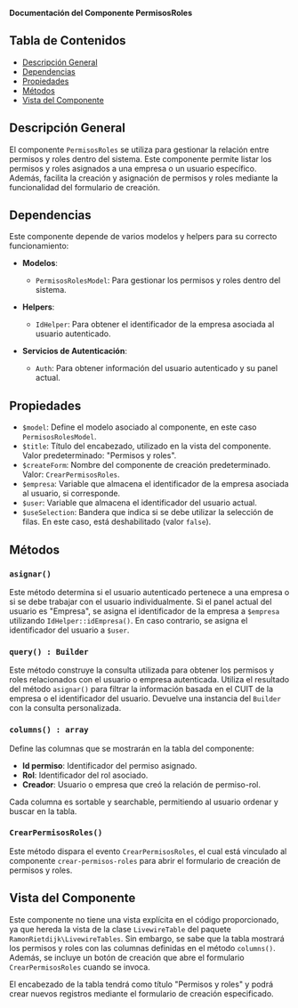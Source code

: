 **Documentación del Componente PermisosRoles**

## Tabla de Contenidos
- [Descripción General](#descripción-general)
- [Dependencias](#dependencias)
- [Propiedades](#propiedades)
- [Métodos](#métodos)
- [Vista del Componente](#vista-del-componente)

## Descripción General
El componente `PermisosRoles` se utiliza para gestionar la relación entre permisos y roles dentro del sistema. Este componente permite listar los permisos y roles asignados a una empresa o un usuario específico. Además, facilita la creación y asignación de permisos y roles mediante la funcionalidad del formulario de creación.

## Dependencias
Este componente depende de varios modelos y helpers para su correcto funcionamiento:

- **Modelos**:
  - `PermisosRolesModel`: Para gestionar los permisos y roles dentro del sistema.

- **Helpers**:
  - `IdHelper`: Para obtener el identificador de la empresa asociada al usuario autenticado.

- **Servicios de Autenticación**:
  - `Auth`: Para obtener información del usuario autenticado y su panel actual.

## Propiedades
- `$model`: Define el modelo asociado al componente, en este caso `PermisosRolesModel`.
- `$title`: Título del encabezado, utilizado en la vista del componente. Valor predeterminado: "Permisos y roles".
- `$createForm`: Nombre del componente de creación predeterminado. Valor: `CrearPermisosRoles`.
- `$empresa`: Variable que almacena el identificador de la empresa asociada al usuario, si corresponde.
- `$user`: Variable que almacena el identificador del usuario actual.
- `$useSelection`: Bandera que indica si se debe utilizar la selección de filas. En este caso, está deshabilitado (valor `false`).

## Métodos

### `asignar()`
Este método determina si el usuario autenticado pertenece a una empresa o si se debe trabajar con el usuario individualmente. Si el panel actual del usuario es "Empresa", se asigna el identificador de la empresa a `$empresa` utilizando `IdHelper::idEmpresa()`. En caso contrario, se asigna el identificador del usuario a `$user`.

### `query() : Builder`
Este método construye la consulta utilizada para obtener los permisos y roles relacionados con el usuario o empresa autenticada. Utiliza el resultado del método `asignar()` para filtrar la información basada en el CUIT de la empresa o el identificador del usuario. Devuelve una instancia del `Builder` con la consulta personalizada.

### `columns() : array`
Define las columnas que se mostrarán en la tabla del componente:
- **Id permiso**: Identificador del permiso asignado.
- **Rol**: Identificador del rol asociado.
- **Creador**: Usuario o empresa que creó la relación de permiso-rol.

Cada columna es sortable y searchable, permitiendo al usuario ordenar y buscar en la tabla.

### `CrearPermisosRoles()`
Este método dispara el evento `CrearPermisosRoles`, el cual está vinculado al componente `crear-permisos-roles` para abrir el formulario de creación de permisos y roles.

## Vista del Componente
Este componente no tiene una vista explícita en el código proporcionado, ya que hereda la vista de la clase `LivewireTable` del paquete `RamonRietdijk\LivewireTables`. Sin embargo, se sabe que la tabla mostrará los permisos y roles con las columnas definidas en el método `columns()`. Además, se incluye un botón de creación que abre el formulario `CrearPermisosRoles` cuando se invoca.

El encabezado de la tabla tendrá como título "Permisos y roles" y podrá crear nuevos registros mediante el formulario de creación especificado.